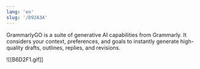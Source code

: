 ```yaml
---
lang: 'en'
slug: '/D92A3A'
---
```


GrammarlyGO is a suite of generative AI capabilities from Grammarly. It considers your context, preferences, and goals to instantly generate high-quality drafts, outlines, replies, and revisions.

![[B6D2F1.gif]]
